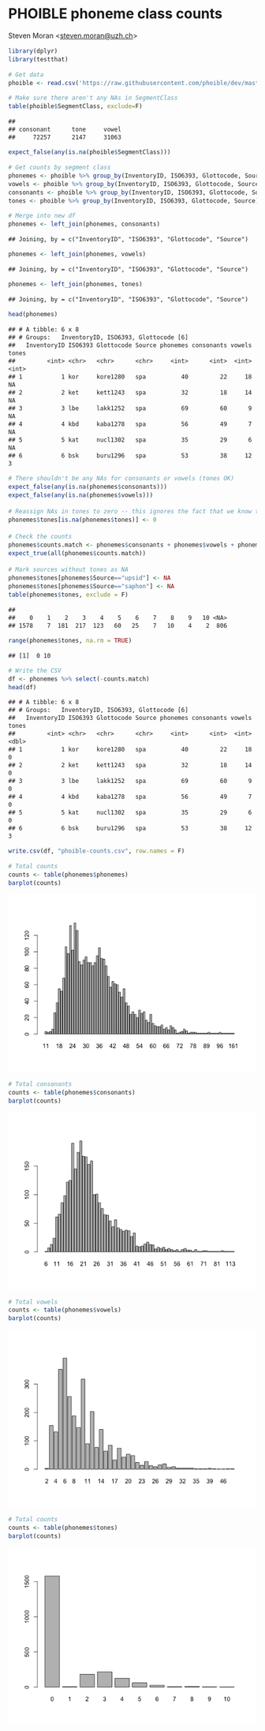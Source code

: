 PHOIBLE phoneme class counts
================
Steven Moran &lt;<steven.moran@uzh.ch>&gt;

``` r
library(dplyr)
library(testthat)
```

``` r
# Get data
phoible <- read.csv('https://raw.githubusercontent.com/phoible/dev/master/data/phoible.csv', stringsAsFactors = F)
```

``` r
# Make sure there aren't any NAs in SegmentClass
table(phoible$SegmentClass, exclude=F)
```

    ## 
    ## consonant      tone     vowel 
    ##     72257      2147     31063

``` r
expect_false(any(is.na(phoible$SegmentClass)))
```

``` r
# Get counts by segment class
phonemes <- phoible %>% group_by(InventoryID, ISO6393, Glottocode, Source) %>% summarize(phonemes=n())
vowels <- phoible %>% group_by(InventoryID, ISO6393, Glottocode, Source) %>% filter(SegmentClass=="vowel") %>% summarize(vowels=n())
consonants <- phoible %>% group_by(InventoryID, ISO6393, Glottocode, Source) %>% filter(SegmentClass=="consonant") %>% summarize(consonants=n())
tones <- phoible %>% group_by(InventoryID, ISO6393, Glottocode, Source) %>% filter(SegmentClass=="tone") %>% summarize(tones=n())
```

``` r
# Merge into new df
phonemes <- left_join(phonemes, consonants)
```

    ## Joining, by = c("InventoryID", "ISO6393", "Glottocode", "Source")

``` r
phonemes <- left_join(phonemes, vowels)
```

    ## Joining, by = c("InventoryID", "ISO6393", "Glottocode", "Source")

``` r
phonemes <- left_join(phonemes, tones)
```

    ## Joining, by = c("InventoryID", "ISO6393", "Glottocode", "Source")

``` r
head(phonemes)
```

    ## # A tibble: 6 x 8
    ## # Groups:   InventoryID, ISO6393, Glottocode [6]
    ##   InventoryID ISO6393 Glottocode Source phonemes consonants vowels tones
    ##         <int> <chr>   <chr>      <chr>     <int>      <int>  <int> <int>
    ## 1           1 kor     kore1280   spa          40         22     18    NA
    ## 2           2 ket     kett1243   spa          32         18     14    NA
    ## 3           3 lbe     lakk1252   spa          69         60      9    NA
    ## 4           4 kbd     kaba1278   spa          56         49      7    NA
    ## 5           5 kat     nucl1302   spa          35         29      6    NA
    ## 6           6 bsk     buru1296   spa          53         38     12     3

``` r
# There shouldn't be any NAs for consonants or vowels (tones OK)
expect_false(any(is.na(phonemes$consonants)))
expect_false(any(is.na(phonemes$vowels)))

# Reassign NAs in tones to zero -- this ignores the fact that we know that some sources does not report tone!
phonemes$tones[is.na(phonemes$tones)] <- 0

# Check the counts
phonemes$counts.match <- phonemes$consonants + phonemes$vowels + phonemes$tones == phonemes$phonemes
expect_true(all(phonemes$counts.match))

# Mark sources without tones as NA
phonemes$tones[phonemes$Source=="upsid"] <- NA
phonemes$tones[phonemes$Source=="saphon"] <- NA
table(phonemes$tones, exclude = F)
```

    ## 
    ##    0    1    2    3    4    5    6    7    8    9   10 <NA> 
    ## 1578    7  181  217  123   60   25    7   10    4    2  806

``` r
range(phonemes$tones, na.rm = TRUE)
```

    ## [1]  0 10

``` r
# Write the CSV
df <- phonemes %>% select(-counts.match)
head(df)
```

    ## # A tibble: 6 x 8
    ## # Groups:   InventoryID, ISO6393, Glottocode [6]
    ##   InventoryID ISO6393 Glottocode Source phonemes consonants vowels tones
    ##         <int> <chr>   <chr>      <chr>     <int>      <int>  <int> <dbl>
    ## 1           1 kor     kore1280   spa          40         22     18     0
    ## 2           2 ket     kett1243   spa          32         18     14     0
    ## 3           3 lbe     lakk1252   spa          69         60      9     0
    ## 4           4 kbd     kaba1278   spa          56         49      7     0
    ## 5           5 kat     nucl1302   spa          35         29      6     0
    ## 6           6 bsk     buru1296   spa          53         38     12     3

``` r
write.csv(df, "phoible-counts.csv", row.names = F)
```

``` r
# Total counts
counts <- table(phonemes$phonemes)
barplot(counts)
```

![](segment-counts_files/figure-markdown_github/unnamed-chunk-8-1.png)

``` r
# Total consonants
counts <- table(phonemes$consonants)
barplot(counts)
```

![](segment-counts_files/figure-markdown_github/unnamed-chunk-9-1.png)

``` r
# Total vowels
counts <- table(phonemes$vowels)
barplot(counts)
```

![](segment-counts_files/figure-markdown_github/unnamed-chunk-10-1.png)

``` r
# Total counts
counts <- table(phonemes$tones)
barplot(counts)
```

![](segment-counts_files/figure-markdown_github/unnamed-chunk-11-1.png)
